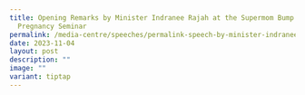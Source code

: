 ```yaml
---
title: Opening Remarks by Minister Indranee Rajah at the Supermom Bump to Bliss
  Pregnancy Seminar
permalink: /media-centre/speeches/permalink-speech-by-minister-indranee-at-supermom-seminar/
date: 2023-11-04
layout: post
description: ""
image: ""
variant: tiptap
---
```

